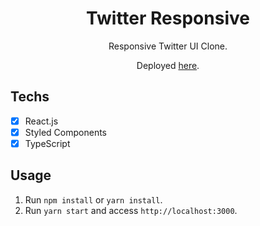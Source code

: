 <h1 align="center">
Twitter Responsive
</h1>

<p align="center">Responsive Twitter UI Clone.</p>
<p align="center">Deployed <a href="https://twitter-clone-rfo.netlify.app/">here</a>.</p>

## Techs

- [x] React.js
- [x] Styled Components
- [x] TypeScript

## Usage

1. Run `npm install` or `yarn install`.<br />
2. Run `yarn start` and access `http://localhost:3000`.<br />
